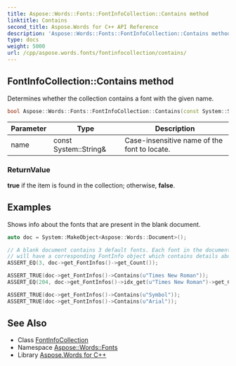 ```yaml
---
title: Aspose::Words::Fonts::FontInfoCollection::Contains method
linktitle: Contains
second_title: Aspose.Words for C++ API Reference
description: 'Aspose::Words::Fonts::FontInfoCollection::Contains method. Determines whether the collection contains a font with the given name in C++.'
type: docs
weight: 5000
url: /cpp/aspose.words.fonts/fontinfocollection/contains/
---
```

## FontInfoCollection::Contains method


Determines whether the collection contains a font with the given name.

```cpp
bool Aspose::Words::Fonts::FontInfoCollection::Contains(const System::String &name)
```


| Parameter | Type | Description |
| --- | --- | --- |
| name | const System::String\& | Case-insensitive name of the font to locate. |

### ReturnValue

**true** if the item is found in the collection; otherwise, **false**.

## Examples



Shows info about the fonts that are present in the blank document. 
```cpp
auto doc = System::MakeObject<Aspose::Words::Document>();

// A blank document contains 3 default fonts. Each font in the document
// will have a corresponding FontInfo object which contains details about that font.
ASSERT_EQ(3, doc->get_FontInfos()->get_Count());

ASSERT_TRUE(doc->get_FontInfos()->Contains(u"Times New Roman"));
ASSERT_EQ(204, doc->get_FontInfos()->idx_get(u"Times New Roman")->get_Charset());

ASSERT_TRUE(doc->get_FontInfos()->Contains(u"Symbol"));
ASSERT_TRUE(doc->get_FontInfos()->Contains(u"Arial"));
```

## See Also

* Class [FontInfoCollection](../)
* Namespace [Aspose::Words::Fonts](../../)
* Library [Aspose.Words for C++](../../../)
